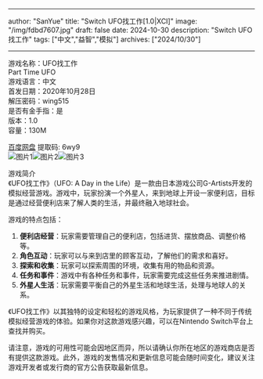 
---
author: "SanYue"
title: "Switch UFO找工作[1.0|XCI]"
image: "/img/fdbd7607.jpg"
draft: false
date: 2024-10-30
description: "Switch UFO找工作"
tags: ["中文","益智","模拟"]
archives: ["2024/10/30"]

---

游戏名称：UFO找工作   
Part Time UFO    
游戏语言：中文  
首发日期：2020年10月28日  
解压密码：wing515  
是否有金手指：是  
版本：1.0   
容量：130M

[百度网盘](https://pan.baidu.com/s/1dJ5yryC9Etb9HlSSPB1HTA) 提取码: 6wy9  
![图片1](/img/fe8ff1e7.jpg)![图片2](/img/MV5BZDU0NzQ.jpg)![图片3](/img/06owdgh7euv51.jpg)  

游戏简介  
《UFO找工作》（UFO: A Day in the Life）是一款由日本游戏公司G-Artists开发的模拟经营游戏。游戏中，玩家扮演一个外星人，来到地球上开设一家便利店，目标是通过经营便利店来了解人类的生活，并最终融入地球社会。

游戏的特点包括：
1. **便利店经营**：玩家需要管理自己的便利店，包括进货、摆放商品、调整价格等。
2. **角色互动**：玩家可以与来到店里的顾客互动，了解他们的需求和喜好。
3. **探索和收集**：玩家可以探索周围的环境，收集有用的物品和资源。
4. **任务和事件**：游戏中有各种任务和事件，玩家需要完成这些任务来推进剧情。
5. **外星人生活**：玩家需要平衡自己的外星生活和地球生活，处理与地球人的关系。

《UFO找工作》以其独特的设定和轻松的游戏风格，为玩家提供了一种不同于传统模拟经营游戏的体验。如果你对这款游戏感兴趣，可以在Nintendo Switch平台上查找并购买。

请注意，游戏的可用性可能会因地区而异，所以请确认你所在地区的游戏商店是否有提供这款游戏。此外，游戏的发售情况和更新信息可能会随时间变化，建议关注游戏开发者或发行商的官方公告获取最新信息。
